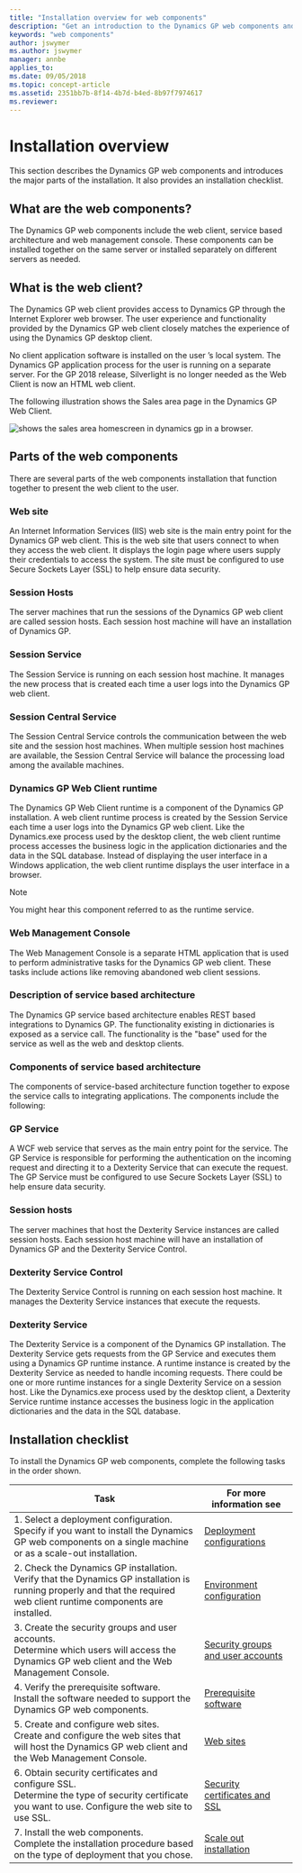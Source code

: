 ```yaml
---
title: "Installation overview for web components"
description: "Get an introduction to the Dynamics GP web components and introduces the major parts of the installation."
keywords: "web components"
author: jswymer
ms.author: jswymer
manager: annbe
applies_to: 
ms.date: 09/05/2018
ms.topic: concept-article
ms.assetid: 2351bb7b-8f14-4b7d-b4ed-8b97f7974617
ms.reviewer: 
---
```


# Installation overview

This section describes the Dynamics GP web components and introduces the major parts of the installation. It also provides an installation checklist.

## What are the web components?

The Dynamics GP web components include the web client, service based architecture and web management console. These components can be installed together on the same server or installed separately on different servers as needed.

## What is the web client?

The Dynamics GP web client provides access to Dynamics GP through the Internet Explorer web browser. The user experience and functionality provided by the Dynamics GP web client closely matches the experience of using the Dynamics GP desktop client.

No client application software is installed on the user ’s local system. The Dynamics GP application process for the user is running on a separate server. For the GP 2018 release, Silverlight is no longer needed as the Web Client is now an HTML web client.

The following illustration shows the Sales area page in the Dynamics GP Web Client.

![shows the sales area homescreen in dynamics gp in a browser.](media/web-client-homescreen-sales.png "Sales homescreen")  

## Parts of the web components

There are several parts of the web components installation that function together to present the web client to the user.

### Web site

An Internet Information Services (IIS) web site is the main entry point for the Dynamics GP web client. This is the web site that users connect to when they access the web client. It displays the login page where users supply their credentials to access the system. The site must be configured to use Secure Sockets Layer (SSL) to help ensure data security.

### Session Hosts

The server machines that run the sessions of the Dynamics GP web client are called session hosts. Each session host machine will have an installation of Dynamics GP.

### Session Service

The Session Service is running on each session host machine. It manages the new process that is created each time a user logs into the Dynamics GP web client.

### Session Central Service

The Session Central Service controls the communication between the web site and the session host machines. When multiple session host machines are available, the Session Central Service will balance the processing load among the available machines.

### Dynamics GP Web Client runtime

The Dynamics GP Web Client runtime is a component of the Dynamics GP installation. A web client runtime process is created by the Session Service each time a user logs into the Dynamics GP web client. Like the Dynamics.exe process used by the desktop client, the web client runtime process accesses the business logic in the application dictionaries and the data in the SQL database. Instead of displaying the user interface in a Windows application, the web client runtime displays the user interface in a browser.

> [!NOTE]
> You might hear this component referred to as the runtime service.  

### Web Management Console

The Web Management Console is a separate HTML application that is used to perform administrative tasks for the Dynamics GP web client. These tasks include actions like removing abandoned web client sessions.

### Description of service based architecture

The Dynamics GP service based architecture enables REST based integrations to Dynamics GP. The functionality existing in dictionaries is exposed as a service call. The functionality is the "base" used for the service as well as the web and desktop clients.

### Components of service based architecture

The components of service-based architecture function together to expose the service calls to integrating applications. The components include the following:

### GP Service

A WCF web service that serves as the main entry point for the service. The GP Service is responsible for performing the authentication on the incoming request and directing it to a Dexterity Service that can execute the request. The GP Service must be configured to use Secure Sockets Layer (SSL) to help ensure data security.

### Session hosts

The server machines that host the Dexterity Service instances are called session hosts. Each session host machine will have an installation of Dynamics GP and the Dexterity Service Control.

### Dexterity Service Control

The Dexterity Service Control is running on each session host machine. It manages the Dexterity Service instances that execute the requests.

### Dexterity Service

The Dexterity Service is a component of the Dynamics GP installation. The Dexterity Service gets requests from the GP Service and executes them using a Dynamics GP runtime instance. A runtime instance is created by the Dexterity Service as needed to handle incoming requests. There could be one or more runtime instances for a single Dexterity Service on a session host. Like the Dynamics.exe process used by the desktop client, a Dexterity Service runtime instance accesses the business logic in the application dictionaries and the data in the SQL database.

## Installation checklist

To install the Dynamics GP web components, complete the following tasks in the order shown.

| Task    | For more information see   |
|--------|---------------------------|
| 1. Select a deployment configuration. </br> Specify if you want to install the Dynamics GP web components on a single machine or as a scale-out installation. | [Deployment configurations](deployment-configurations.md)|  
| 2. Check the Dynamics GP installation. </br> Verify that the Dynamics GP installation is running properly and that the required web client runtime components are installed.  | [Environment configuration](environment-configuration.md) |
| 3. Create the security groups and user accounts.</br> Determine which users will access the Dynamics GP web client and the Web Management Console.  | [Security groups and user accounts](security-groups-and-user-accounts.md)  |
| 4. Verify the prerequisite software. </br> Install the software needed to support the Dynamics GP web components.  | [Prerequisite software](prerequisite-software.md) |  
| 5. Create and configure web sites. </br> Create and configure the web sites that will host the Dynamics GP web client and the Web Management Console. | [Web sites](web-sites.md) |  
| 6. Obtain security certificates and configure SSL. </br> Determine the type of security certificate you want to use. Configure the web site to use SSL. | [Security certificates and SSL](security-certificates-and-SSL.md) |  
| 7. Install the web components. </br> Complete the installation procedure based on the type of deployment that you chose. | [Scale out installation](scale-out-installation.md)|  
